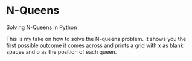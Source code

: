 # N-Queens
Solving N-Queens in Python

This is my take on how to solve the N-queens problem. It shows you the first possible outcome it comes across and prints a grid with x as blank spaces and o as the position of each queen.
